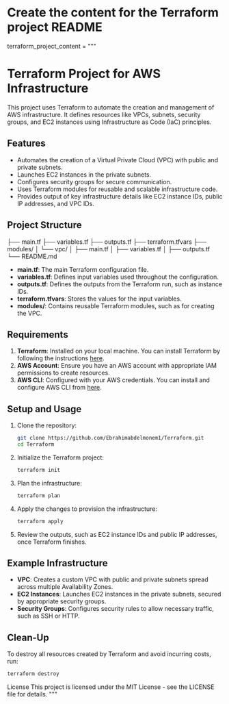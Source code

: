 # Create the content for the Terraform project README
terraform_project_content = """
# Terraform Project for AWS Infrastructure

This project uses Terraform to automate the creation and management of AWS infrastructure. It defines resources like VPCs, subnets, security groups, and EC2 instances using Infrastructure as Code (IaC) principles.

## Features

- Automates the creation of a Virtual Private Cloud (VPC) with public and private subnets.
- Launches EC2 instances in the private subnets.
- Configures security groups for secure communication.
- Uses Terraform modules for reusable and scalable infrastructure code.
- Provides output of key infrastructure details like EC2 instance IDs, public IP addresses, and VPC IDs.

## Project Structure

├── main.tf 
├── variables.tf
├── outputs.tf
├── terraform.tfvars
├── modules/ 
│ └── vpc/ 
│ ├── main.tf 
│ ├── variables.tf 
│ ├── outputs.tf 
└── README.md



- **main.tf**: The main Terraform configuration file.
- **variables.tf**: Defines input variables used throughout the configuration.
- **outputs.tf**: Defines the outputs from the Terraform run, such as instance IDs.
- **terraform.tfvars**: Stores the values for the input variables.
- **modules/**: Contains reusable Terraform modules, such as for creating the VPC.

## Requirements

1. **Terraform**: Installed on your local machine. You can install Terraform by following the instructions [here](https://www.terraform.io/downloads).
2. **AWS Account**: Ensure you have an AWS account with appropriate IAM permissions to create resources.
3. **AWS CLI**: Configured with your AWS credentials. You can install and configure AWS CLI from [here](https://aws.amazon.com/cli/).

## Setup and Usage

1. Clone the repository:
    ```bash
    git clone https://github.com/Ebrahimabdelmonem1/Terraform.git
    cd Terraform
    ```

2. Initialize the Terraform project:
    ```bash
    terraform init
    ```

3. Plan the infrastructure:
    ```bash
    terraform plan
    ```

4. Apply the changes to provision the infrastructure:
    ```bash
    terraform apply
    ```

5. Review the outputs, such as EC2 instance IDs and public IP addresses, once Terraform finishes.

## Example Infrastructure

- **VPC**: Creates a custom VPC with public and private subnets spread across multiple Availability Zones.
- **EC2 Instances**: Launches EC2 instances in the private subnets, secured by appropriate security groups.
- **Security Groups**: Configures security rules to allow necessary traffic, such as SSH or HTTP.

## Clean-Up

To destroy all resources created by Terraform and avoid incurring costs, run:
```bash
terraform destroy
```

License
This project is licensed under the MIT License - see the LICENSE file for details. """

